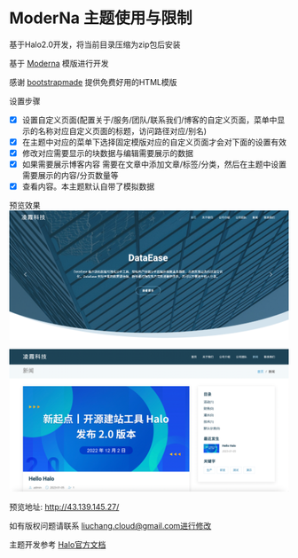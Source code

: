 # ModerNa 主题使用与限制

基于Halo2.0开发，将当前目录压缩为zip包后安装

基于 [Moderna](https://bootstrapmade.com/free-bootstrap-template-corporate-moderna/) 模版进行开发

感谢 [bootstrapmade](https://bootstrapmade.com) 提供免费好用的HTML模版

设置步骤

- [x] 设置自定义页面(配置关于/服务/团队/联系我们/博客的自定义页面，菜单中显示的名称对应自定义页面的标题，访问路径对应/别名)
- [x] 在主题中对应的菜单下选择固定模版对应的自定义页面才会对下面的设置有效
- [x] 修改对应需要显示的块数据与编辑需要展示的数据
- [x] 如果需要展示博客内容 需要在文章中添加文章/标签/分类，然后在主题中设置需要展示的内容/分页数量等
- [x] 查看内容。本主题默认自带了模拟数据

预览效果
![img.png](img.png)

![img_1.png](img_1.png)

预览地址:
http://43.139.145.27/

如有版权问题请联系 liuchang.cloud@gmail.com进行修改

主题开发参考 [Halo官方文档](https://docs.halo.run)
